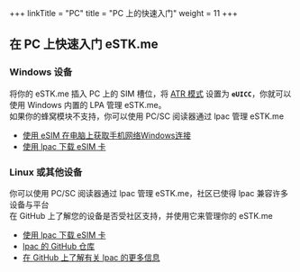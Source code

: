 +++
linkTitle = "PC"
title = "PC 上的快速入门"
weight = 11
+++

## 在 PC 上快速入门 eSTK.me

### Windows 设备

将你的 eSTK.me 插入 PC 上的 SIM 槽位，将 [ATR 模式](/stk/settings/atr) 设置为 **`eUICC`**，你就可以使用 Windows 内置的 LPA 管理 eSTK.me。  
如果你的蜂窝模块不支持，你可以使用 PC/SC 阅读器通过 lpac 管理 eSTK.me

- [使用 eSIM 在电脑上获取手机网络Windows连接](https://support.microsoft.com/zh-cn/windows/use-an-esim-to-get-a-cellular-data-connection-on-your-windows-pc-0e255714-f8be-b9ef-9e84-f75b05ed98a3)
- [使用 lpac 下载 eSIM 卡](/manual/download/lpac)

### Linux 或其他设备

你可以使用 PC/SC 阅读器通过 lpac 管理 eSTK.me，社区已使得 lpac 兼容许多设备与平台  
在 GitHub 上了解您的设备是否受社区支持，并使用它来管理你的 eSTK.me  

- [使用 lpac 下载 eSIM 卡](/manual/download/lpac)
- [lpac 的 GitHub 仓库](https://github.com/estkme-group/lpac)
- [在 GitHub 上了解有关 lpac 的更多信息](https://github.com/search?q=lpac)
